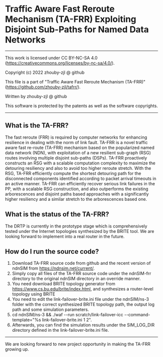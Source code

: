 # Traffic Aware Fast Reroute Mechanism (TA-FRR) Exploiting Disjoint Sub-Paths for Named Data Networks 

 *********************************************************************************
This work is licensed under CC BY-NC-SA 4.0
(https://creativecommons.org/licenses/by-nc-sa/4.0/).

Copyright (c) 2022 zhouby-zjl @ github

This file is a part of "Traffic Aware Fast Reroute Mechanism (TA-FRR)"
(https://github.com/zhouby-zjl/tafrr/).

Written by zhouby-zjl @ github

This software is protected by the patents as well as the software copyrights.
**********************************************************************************
  
## What is the TA-FRR? 
The fast reroute (FRR) is required by computer networks for enhancing resilience in dealing with the norm of link fault. TA-FRR is a novel  traffic aware fast re-route (TA-FRR) mechanism based on the popularized named data network (NDN), with exploitation of a new resilient sub-graph (RSG) routes involving multiple disjoint sub-paths (DSPs). TA-FRR proactively constructs an RSG with a scalable computation complexity to maximize the detouring resiliency and also to avoid too higher reroute stretch. With the RSG, TA-FRR efficiently compute the shortest detouring path for the disconnected components identified according to packet arrival timeouts in an active manner. TA-FRR can efficiently recover serious link failures in the PP, with a scalable RSG construction, and also outperforms the existing arborescences and disjoint paths based approaches with a significantly higher resiliency and a similar stretch to the arborescences based one. 

## What is the status of the TA-FRR?
The DRTP is currently in the prototype stage which is comprehensively tested under the Internet topologies synthesized by the BRITE tool. We are looking forward to implement into a real router in the future.

## How do I run the source code?
1. Download TA-FRR source code from github and the recent version of ndnSIM from https://ndnsim.net/current/. 
2. Simply copy all files of the TA-FRR source code under the ndnSIM-frr directory to the original ndnSIM directory in an override manner. 
3. You need download BRITE topology generator from https://www.cs.bu.edu/brite/index.html, and synthesizes a router-level topology using BRITE
4. You need to edit the link-failover-brite.ini file under the ndnSIM/ns-3 folder with the correct synthesized BRITE topology path, the output log path and some simulation parameters. 
5. cd ndnSIM/ns-3 && ./waf --run scratch/link-failover-icc --command-template="%s link-failover-brite.ini 1 2". 
6. Afterwards, you can find the simulation results under the SIM_LOG_DIR directory defined in the link-failover-brite.ini file.

**********************************************************************************
We are looking forward to new project opportunity in making the TA-FRR growing up. 

